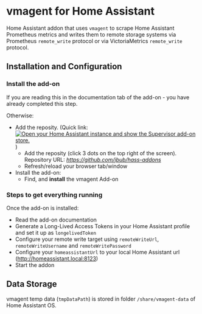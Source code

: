# vmagent for Home Assistant

Home Assistant addon that uses `vmagent` to scrape Home Assistant Prometheus metrics and writes them to remote storage systems via Prometheus `remote_write` protocol or via VictoriaMetrics `remote_write` protocol.

## Installation and Configuration

### Install the add-on

If you are reading this in the documentation tab of the add-on - you have already completed this step. 

Otherwise:

* Add the reposity. (Quick link: [![Open your Home Assistant instance and show the Supervisor add-on store.](https://my.home-assistant.io/badges/supervisor_store.svg)](https://my.home-assistant.io/redirect/supervisor_store/) )
    * Add the reposity (click 3 dots on the top right of the screen). Repository URL: *https://github.com/jbub/hass-addons*
    * Refresh/reload your browser tab/window
* Install the add-on:
    * Find, and **install** the vmagent Add-on

### Steps to get everything running

Once the add-on is installed:

* Read the add-on documentation
* Generate a Long-Lived Access Tokens in your Home Assistant profile and set it up as `longelivedToken`
* Configure your remote write target using `remoteWriteUrl`, `remoteWriteUsername` and `remoteWritePassword`
* Configure your `homeassistantUrl` to your local Home Assistant url (http://homeassistant.local:8123)
* Start the addon

## Data Storage

vmagent temp data (`tmpDataPath`) is stored in folder `/share/vmagent-data` of Home Assistant OS.
